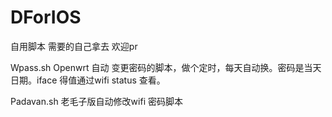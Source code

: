 # DForIOS
自用脚本
需要的自己拿去
欢迎pr 




Wpass.sh 
Openwrt 自动
变更密码的脚本，做个定时，每天自动换。密码是当天日期。iface 得值通过wifi status 查看。



Padavan.sh
老毛子版自动修改wifi 密码脚本
